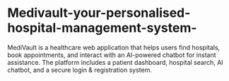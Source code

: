 # Medivault-your-personalised-hospital-management-system-
MediVault is a healthcare web application that helps users find hospitals, book appointments, and interact with an AI-powered chatbot for instant assistance. The platform includes a patient dashboard, hospital search, AI chatbot, and a secure login &amp; registration system.
